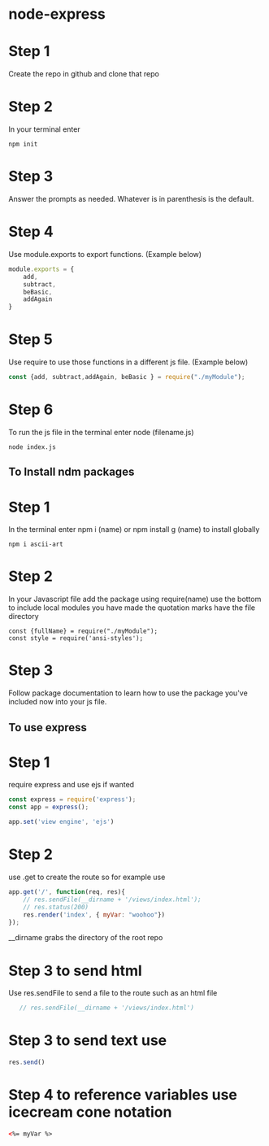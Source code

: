 # node-express

# Step 1
Create the repo in github and clone that repo
# Step 2
In your terminal enter 
```
npm init
```
# Step 3
Answer the prompts as needed. Whatever is in parenthesis is the default.

# Step 4
Use module.exports to export functions. (Example below)
```js
module.exports = {
    add, 
    subtract,
    beBasic,
    addAgain
}
```

# Step 5
Use require to use those functions in a different js file. (Example below)

```js 
const {add, subtract,addAgain, beBasic } = require("./myModule");
```

# Step 6
To run the js file in the terminal enter node (filename.js)
```
node index.js
```

## To Install ndm packages

# Step 1
In the terminal enter npm i (name) or npm install g (name) to install globally

```
npm i ascii-art
```

# Step 2
In your Javascript file add the package using require(name) use the bottom to include local modules you have made the quotation marks have the file directory

```
const {fullName} = require("./myModule");
const style = require('ansi-styles');
```

# Step 3
Follow package documentation to learn how to use the package you've included now into your js file.

## To use express
# Step 1

require express and use ejs if wanted
```js
const express = require('express');
const app = express();

app.set('view engine', 'ejs')
```

# Step 2
use .get to create the route so for example use
```js
app.get('/', function(req, res){
    // res.sendFile(__dirname + '/views/index.html');
    // res.status(200)
    res.render('index', { myVar: "woohoo"})
});
```

__dirname grabs the directory of the root repo

# Step 3 to send html
Use res.sendFile  to send a file to the route such as an html file
```js
   // res.sendFile(__dirname + '/views/index.html')
   ```
   
# Step 3 to send text use

```js
res.send()
```

# Step 4 to reference variables use icecream cone notation
```html
<%= myVar %>
```
